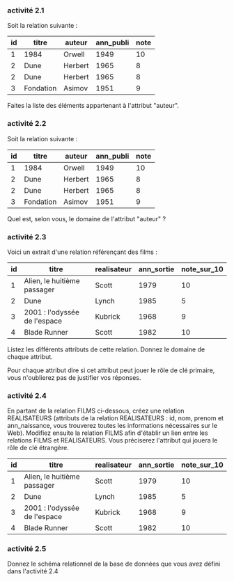 ### activité 2.1
Soit la relation suivante :

|id|titre|auteur|ann_publi|note|
|--- |--- |--- |--- |--- |
|1|1984|Orwell|1949|10|
|2|Dune|Herbert|1965|8|
|2|Dune|Herbert|1965|8|
|3|Fondation|Asimov|1951|9|

Faites la liste des éléments appartenant à l'attribut "auteur".

### activité 2.2
Soit la relation suivante :

|id|titre|auteur|ann_publi|note|
|--- |--- |--- |--- |--- |
|1|1984|Orwell|1949|10|
|2|Dune|Herbert|1965|8|
|2|Dune|Herbert|1965|8|
|3|Fondation|Asimov|1951|9|

Quel est, selon vous, le domaine de l'attribut "auteur" ?

### activité 2.3

Voici un extrait d'une relation référençant des films :

|id|titre|realisateur|ann_sortie|note_sur_10|
|--- |--- |--- |--- |--- |
|1|Alien, le huitième passager|Scott|1979|10|
|2|Dune|Lynch|1985|5|
|3|2001 : l'odyssée de l'espace|Kubrick|1968|9|
|4|Blade Runner|Scott|1982|10|

Listez les différents attributs de cette relation. Donnez le domaine de chaque attribut.

Pour chaque attribut dire si cet attribut peut jouer le rôle de clé primaire, vous n'oublierez pas de justifier vos réponses.

### activité 2.4

En partant de la relation FILMS ci-dessous, créez une relation REALISATEURS (attributs de la relation REALISATEURS : id, nom, prenom et	ann_naissance, vous trouverez toutes les informations nécessaires sur le Web).
Modifiez ensuite la relation FILMS afin d'établir un lien entre les relations FILMS et REALISATEURS. Vous préciserez l'attribut qui jouera le rôle de clé étrangère.

|id|titre|realisateur|ann_sortie|note_sur_10|
|--- |--- |--- |--- |--- |
|1|Alien, le huitième passager|Scott|1979|10|
|2|Dune|Lynch|1985|5|
|3|2001 : l'odyssée de l'espace|Kubrick|1968|9|
|4|Blade Runner|Scott|1982|10|

### activité 2.5
Donnez le schéma relationnel de la base de données que vous avez défini dans l'activité 2.4

